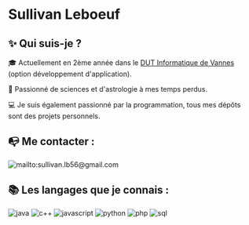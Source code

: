 # Sullivan Leboeuf

## ✨ Qui suis-je ?

🎓 Actuellement en 2ème année dans le [DUT Informatique de Vannes](https://www.univ-ubs.fr/fr/index.html) (option développement d'application).

🌌 Passionné de sciences et d'astrologie à mes temps perdus.

💻 Je suis également passionné par la programmation, tous mes dépôts sont des projets personnels.

## 📭 Me contacter :

![mailto:sullivan.lb56@gmail.com](https://user-images.githubusercontent.com/39437369/105563312-ec033500-5d1d-11eb-98d9-bfcb435707f1.png)

## 📚 Les langages que je connais :
![java](https://user-images.githubusercontent.com/39437369/105562867-397ea280-5d1c-11eb-8146-d287ccaad088.png)  ![c++](https://user-images.githubusercontent.com/39437369/105563018-ec4f0080-5d1c-11eb-9d01-e76f5f9aed5c.png)  ![javascript](https://user-images.githubusercontent.com/39437369/105563011-e822e300-5d1c-11eb-9639-27c3285afe1d.png)  ![python](https://user-images.githubusercontent.com/39437369/105563013-e8bb7980-5d1c-11eb-8870-ae8710787b6b.png)  ![php](https://user-images.githubusercontent.com/39437369/105563012-e822e300-5d1c-11eb-90e4-2644c28f508e.png)  ![sql](https://user-images.githubusercontent.com/39437369/105563014-e8bb7980-5d1c-11eb-8a5c-2c44d6099b1f.png)

